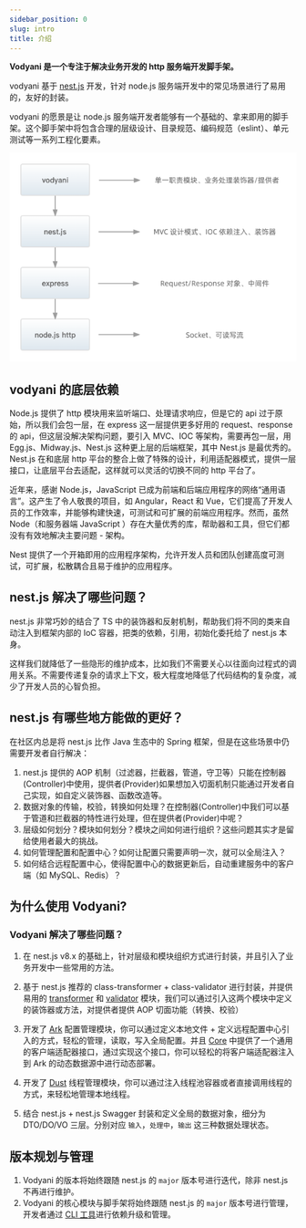 ```yaml
---
sidebar_position: 0
slug: intro
title: 介绍
---
```


**Vodyani 是一个专注于解决业务开发的 http 服务端开发脚手架。**

vodyani 基于 [nest.js](https://github.com/nestjs/nest) 开发，针对 node.js 服务端开发中的常见场景进行了易用的，友好的封装。

vodyani 的愿景是让 node.js 服务端开发者能够有一个基础的、拿来即用的脚手架。这个脚手架中将包含合理的层级设计、目录规范、编码规范（eslint）、单元测试等一系列工程化要素。

![](../static/img/vodyani-intro.png)

## vodyani 的底层依赖

Node.js 提供了 http 模块用来监听端口、处理请求响应，但是它的 api 过于原始，所以我们会包一层，在 express 这一层提供更多好用的 request、response 的 api，但这层没解决架构问题，要引入 MVC、IOC 等架构，需要再包一层，用 Egg.js、Midway.js、Nest.js 这种更上层的后端框架，其中 Nest.js 是最优秀的。
Nest.js 在和底层 http 平台的整合上做了特殊的设计，利用适配器模式，提供一层接口，让底层平台去适配，这样就可以灵活的切换不同的 http 平台了。

近年来，感谢 Node.js，JavaScript 已成为前端和后端应用程序的网络“通用语言”。这产生了令人敬畏的项目，如 Angular，React 和 Vue，它们提高了开发人员的工作效率，并能够构建快速，可测试和可扩展的前端应用程序。然而，虽然 Node（和服务器端 JavaScript ）存在大量优秀的库，帮助器和工具，但它们都没有有效地解决主要问题 - 架构。

Nest 提供了一个开箱即用的应用程序架构，允许开发人员和团队创建高度可测试，可扩展，松散耦合且易于维护的应用程序。

## nest.js 解决了哪些问题？

nest.js 非常巧妙的结合了 TS 中的装饰器和反射机制，帮助我们将不同的类来自动注入到框架内部的 IoC 容器，把类的依赖，引用，初始化委托给了 nest.js 本身。

这样我们就降低了一些隐形的维护成本，比如我们不需要关心以往面向过程式的调用关系。不需要传递复杂的请求上下文，极大程度地降低了代码结构的复杂度，减少了开发人员的心智负担。

## nest.js 有哪些地方能做的更好？

在社区内总是将 nest.js 比作 Java 生态中的 Spring 框架，但是在这些场景中仍需要开发者自行解决：

1. nest.js 提供的 AOP 机制（过滤器，拦截器，管道，守卫等）只能在控制器(Controller)中使用，提供者(Provider)如果想加入切面机制只能通过开发者自己实现，如自定义装饰器、函数改造等。
2. 数据对象的传输，校验，转换如何处理？在控制器(Controller)中我们可以基于管道和拦截器的特性进行处理，但在提供者(Provider)中呢？
3. 层级如何划分？模块如何划分？模块之间如何进行组织？这些问题其实才是留给使用者最大的挑战。
4. 如何管理配置和配置中心？如何让配置只需要声明一次，就可以全局注入？
5. 如何结合远程配置中心，使得配置中心的数据更新后，自动重建服务中的客户端（如 MySQL、Redis）？

## 为什么使用 Vodyani?

### Vodyani 解决了哪些问题？

1. 在 nest.js v8.x 的基础上，针对层级和模块组织方式进行封装，并且引入了业务开发中一些常用的方法。

2. 基于 nest.js 推荐的 class-transformer + class-validator 进行封装，并提供易用的 [transformer](./advanced/transformer.md) 和 [validator](./advanced/validator.md) 模块，我们可以通过引入这两个模块中定义的装饰器或方法，对提供者提供 AOP 切面功能（转换、校验）

3. 开发了 [Ark](./advanced/ark.md) 配置管理模块，你可以通过定义本地文件 + 定义远程配置中心引入的方式，轻松的管理，读取，写入全局配置。并且 [Core](./advanced/core.md) 中提供了一个通用的客户端适配器接口，通过实现这个接口，你可以轻松的将客户端适配器注入到 Ark 的动态数据源中进行动态部署。

4. 开发了 [Dust](./advanced/dust.md) 线程管理模块，你可以通过注入线程池容器或者直接调用线程的方式，来轻松地管理本地线程。

5. 结合 nest.js + nest.js Swagger 封装和定义全局的数据对象，细分为 DTO/DO/VO 三层。分别对应 `输入`，`处理中`，`输出` 这三种数据处理状态。
 
## 版本规划与管理

1. Vodyani 的版本将始终跟随 nest.js 的 `major` 版本号进行迭代，除非 nest.js 不再进行维护。
2. Vodyani 的核心模块与脚手架将始终跟随 nest.js 的 `major` 版本号进行管理，开发者通过 [CLI 工具](./other/cli)进行依赖升级和管理。
